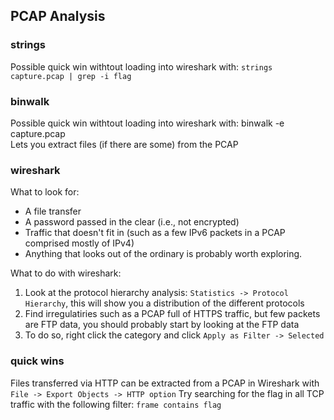 ## PCAP Analysis

### strings
Possible quick win withtout loading into wireshark with: ```strings capture.pcap | grep -i flag```<br>

### binwalk
Possible quick win withtout loading into wireshark with: binwalk -e capture.pcap<br>
Lets you extract files (if there are some) from the PCAP

### wireshark
What to look for:<br>
- A file transfer
- A password passed in the clear (i.e., not encrypted)
- Traffic that doesn't fit in (such as a few IPv6 packets in a PCAP comprised mostly of IPv4)
- Anything that looks out of the ordinary is probably worth exploring.

What to do with wireshark:<br>
1. Look at the protocol hierarchy analysis: ```Statistics -> Protocol Hierarchy```, this will show you a distribution of the different protocols
2. Find irregulatiries such as a PCAP full of HTTPS traffic, but few packets are FTP data, you should probably start by looking at the FTP data
3. To do so, right click the category and click ```Apply as Filter -> Selected```

### quick wins
Files transferred via HTTP can be extracted from a PCAP in Wireshark with ```File -> Export Objects -> HTTP option```
Try searching for the flag in all TCP traffic with the following filter: ```frame contains flag```
